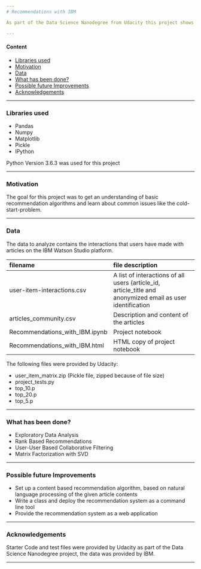 ```yaml
--- 
# Recommendations with IBM

As part of the Data Science Nanodegree from Udacity this project shows some basic recommendation system approaches based on data from IBM.

---
```


#### Content
+ [Libraries used](#libraries-used)  
+ [Motivation](#motivation)  
+ [Data](#data)  
+ [What has been done?](#what-has-been-done)  
+ [Possible future Improvements](#possible-future-improvements)  
+ [Acknowledgements](#acknowledgements) 

---

### Libraries used
+ Pandas
+ Numpy
+ Matplotlib
+ Pickle
+ IPython

Python Version 3.6.3 was used for this project

---

### Motivation
The goal for this project was to get an understanding of basic recommendation algorithms and learn about common issues like the cold-start-problem.

---

### Data
The data to analyze contains the interactions that users have made with articles on the IBM Watson Studio platform.

| filename | file description |
| :-- | :-- |
| user-item-interactions.csv | A list of interactions of all users (article_id, article_title and anonymized email as user identification |
| articles_community.csv | Description and content of the articles |
| Recommendations_with_IBM.ipynb | Project notebook |
| Recommendations_with_IBM.html | HTML copy of project notebook |

The following files were provided by Udacity:  
+ user_item_matrix.zip (Pickle file, zipped because of file size)
+ project_tests.py
+ top_10.p 
+ top_20.p
+ top_5.p

---

### What has been done?
+ Exploratory Data Analysis
+ Rank Based Recommendations
+ User-User Based Collaborative Filtering
+ Matrix Factorization with SVD
    
---

### Possible future Improvements
* Set up a content based recommendation algorithm, based on natural language processing of the given article contents
* Write a class and deploy the recommendation system as a command line tool
* Provide the recommendation system as a web application

---
### Acknowledgements
Starter Code and test files were provided by Udacity as part of the Data Science Nanodegree project, the data was provided by IBM.

---

